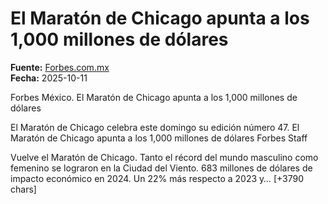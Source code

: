 # El Maratón de Chicago apunta a los 1,000 millones de dólares

**Fuente:** [Forbes.com.mx](https://forbes.com.mx/el-maraton-de-chicago-apunta-a-los-1000-millones-de-dolares/)  
**Fecha:** 2025-10-11

Forbes México.
 El Maratón de Chicago apunta a los 1,000 millones de dólares

El Maratón de Chicago celebra este domingo su edición número 47.
El Maratón de Chicago apunta a los 1,000 millones de dólares
Forbes Staff

Vuelve el Maratón de Chicago. Tanto el récord del mundo masculino como femenino se lograron en la Ciudad del Viento. 683 millones de dólares de impacto económico en 2024. Un 22% más respecto a 2023 y… [+3790 chars]
